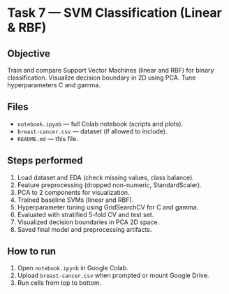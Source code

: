 # Task 7 — SVM Classification (Linear & RBF)

## Objective
Train and compare Support Vector Machines (linear and RBF) for binary classification. Visualize decision boundary in 2D using PCA. Tune hyperparameters C and gamma.

## Files
- `notebook.ipynb` — full Colab notebook (scripts and plots).
- `breast-cancer.csv` — dataset (if allowed to include).
- `README.md` — this file.

## Steps performed
1. Load dataset and EDA (check missing values, class balance).
2. Feature preprocessing (dropped non-numeric, StandardScaler).
3. PCA to 2 components for visualization.
4. Trained baseline SVMs (linear and RBF).
5. Hyperparameter tuning using GridSearchCV for C and gamma.
6. Evaluated with stratified 5-fold CV and test set.
7. Visualized decision boundaries in PCA 2D space.
8. Saved final model and preprocessing artifacts.

## How to run
1. Open `notebook.ipynb` in Google Colab.
2. Upload `breast-cancer.csv` when prompted or mount Google Drive.
3. Run cells from top to bottom.
